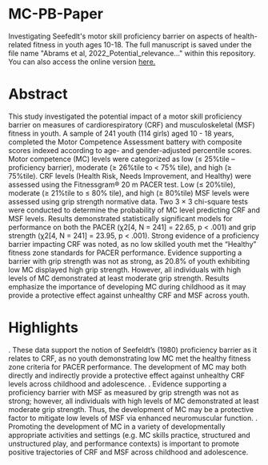 # MC-PB-Paper
 
 Investigating Seefedlt's motor skill proficiency barrier on aspects of health-related fitness in youth ages 10-18. The full manuscript is saved under the file name "Abrams et al, 2022_Potential_relevance..." within this repository. You can also access the online version [here.](https://doi.org/10.1080/17461391.2022.2153300)

# Abstract
This study investigated the potential impact of a motor skill proficiency barrier on measures of
cardiorespiratory (CRF) and musculoskeletal (MSF) fitness in youth. A sample of 241 youth (114
girls) aged 10 - 18 years, completed the Motor Competence Assessment battery with composite
scores indexed according to age- and gender-adjusted percentile scores. Motor competence
(MC) levels were categorized as low (≤ 25%tile – proficiency barrier), moderate (≥ 26%tile to < 75%
tile), and high (≥ 75%tile). CRF levels (Health Risk, Needs Improvement, and Healthy) were
assessed using the Fitnessgram® 20 m PACER test. Low (≤ 20%tile), moderate (≥ 21%tile to ≤ 80%
tile), and high (≥ 80%tile) MSF levels were assessed using grip strength normative data. Two 3 × 3
chi-square tests were conducted to determine the probability of MC level predicting CRF and
MSF levels. Results demonstrated statistically significant models for performance on both the
PACER (χ2[4, N = 241] = 22.65, p < .001) and grip strength (χ2[4, N = 241] = 23.95, p < .001). Strong
evidence of a proficiency barrier impacting CRF was noted, as no low skilled youth met the
“Healthy” fitness zone standards for PACER performance. Evidence supporting a barrier with
grip strength was not as strong, as 20.8% of youth exhibiting low MC displayed high grip
strength. However, all individuals with high levels of MC demonstrated at least moderate grip
strength. Results emphasize the importance of developing MC during childhood as it may
provide a protective effect against unhealthy CRF and MSF across youth.

# Highlights
. These data support the notion of Seefeldt’s (1980) proficiency barrier as it relates to CRF, as no
youth demonstrating low MC met the healthy fitness zone criteria for PACER performance. The
development of MC may both directly and indirectly provide a protective effect against
unhealthy CRF levels across childhood and adolescence.
. Evidence supporting a proficiency barrier with MSF as measured by grip strength was not as
strong; however, all individuals with high levels of MC demonstrated at least moderate grip
strength. Thus, the development of MC may be a protective factor to mitigate low levels of
MSF via enhanced neuromuscular function.
. Promoting the development of MC in a variety of developmentally appropriate activities and
settings (e.g. MC skills practice, structured and unstructured play, and performance contexts)
is important to promote positive trajectories of CRF and MSF across childhood and adolescence.
